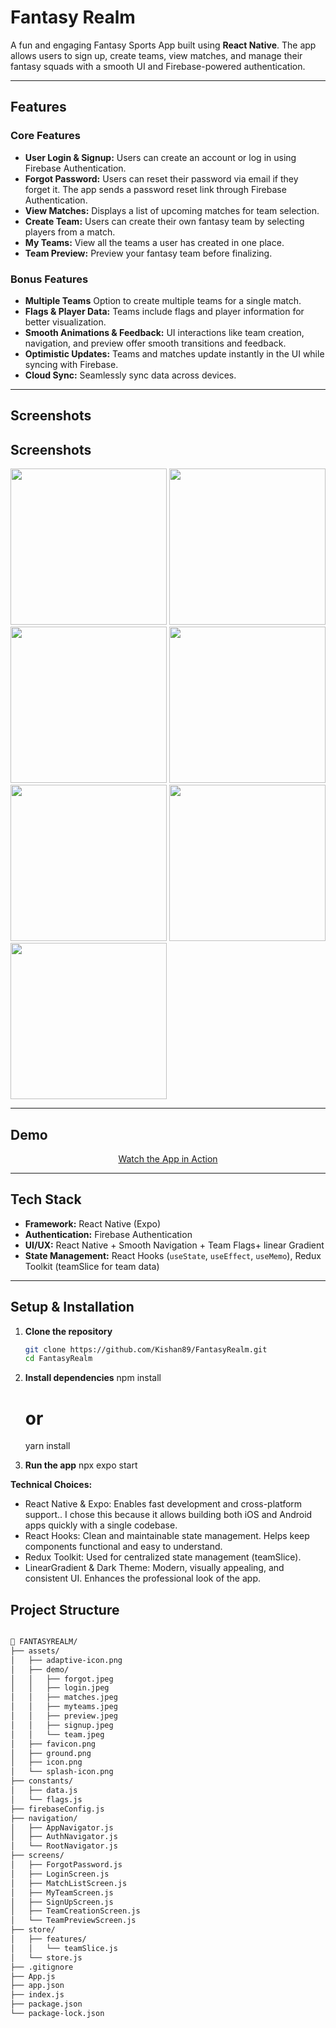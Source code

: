 # Fantasy Realm

A fun and engaging Fantasy Sports App built using **React Native**. The app allows users to sign up, create teams, view matches, and manage their fantasy squads with a smooth UI and Firebase-powered authentication.

---


## Features

### Core Features

- **User Login & Signup:** Users can create an account or log in using Firebase Authentication.  
- **Forgot Password:** Users can reset their password via email if they forget it. The app sends a password reset link through Firebase Authentication.
- **View Matches:** Displays a list of upcoming matches for team selection.
- **Create Team:** Users can create their own fantasy team by selecting players from a match.
- **My Teams:** View all the teams a user has created in one place.
- **Team Preview:** Preview your fantasy team before finalizing.

### Bonus Features

- **Multiple Teams** Option to create multiple teams for a single match.
- **Flags & Player Data:** Teams include flags and player information for better visualization.
- **Smooth Animations & Feedback:** UI interactions like team creation, navigation, and preview offer smooth transitions and feedback.
- **Optimistic Updates:** Teams and matches update instantly in the UI while syncing with Firebase.
- **Cloud Sync:** Seamlessly sync data across devices.

---

## Screenshots

## Screenshots

<img src="assets/demo/signup.jpeg" width="250"/> <img src="assets/demo/login.jpeg" width="250"/> <img src="assets/demo/forgot.jpeg" width="250"/> 
<img src="assets/demo/matches.jpeg" width="250"/> <img src="assets/demo/team.jpeg" width="250"/> <img src="assets/demo/myteams.jpeg" width="250"/>  
<img src="assets/demo/preview.jpeg" width="250"/>  


---

## Demo

<p align="center">
  <a href="https://drive.google.com/file/d/1hX5UG4PYz5itOE2xt4QR3yv5Z_tNZTV9/view?usp=sharing" target="_blank">Watch the App in Action</a>
</p>

---

## Tech Stack

- **Framework:** React Native (Expo)
- **Authentication:** Firebase Authentication
- **UI/UX:** React Native + Smooth Navigation + Team Flags+ linear Gradient
- **State Management:** React Hooks (`useState`, `useEffect`, `useMemo`), Redux Toolkit (teamSlice for team data)

---

## Setup & Installation

1. **Clone the repository**
   ```bash
   git clone https://github.com/Kishan89/FantasyRealm.git
   cd FantasyRealm

2. **Install dependencies**
   npm install
   # or
   yarn install

3. **Run the app**
   npx expo start

**Technical Choices:**
- React Native & Expo: Enables fast development and cross-platform support..
  I chose this because it allows building both iOS and Android apps quickly with a single codebase.
- React Hooks: Clean and maintainable state management.
  Helps keep components functional and easy to understand.
- Redux Toolkit: Used for centralized state management (teamSlice).
- LinearGradient & Dark Theme: Modern, visually appealing, and consistent UI.
  Enhances the professional look of the app.

## Project Structure

```markdown

📁 FANTASYREALM/
├── assets/
│   ├── adaptive-icon.png
│   ├── demo/
│   │   ├── forgot.jpeg
│   │   ├── login.jpeg
│   │   ├── matches.jpeg
│   │   ├── myteams.jpeg
│   │   ├── preview.jpeg
│   │   ├── signup.jpeg
│   │   └── team.jpeg
│   ├── favicon.png
│   ├── ground.png
│   ├── icon.png
│   └── splash-icon.png
├── constants/
│   ├── data.js
│   └── flags.js
├── firebaseConfig.js
├── navigation/
│   ├── AppNavigator.js
│   ├── AuthNavigator.js
│   └── RootNavigator.js
├── screens/
│   ├── ForgotPassword.js
│   ├── LoginScreen.js
│   ├── MatchListScreen.js
│   ├── MyTeamScreen.js
│   ├── SignUpScreen.js
│   ├── TeamCreationScreen.js
│   └── TeamPreviewScreen.js
├── store/
│   ├── features/
│   │   └── teamSlice.js
│   └── store.js
├── .gitignore
├── App.js
├── app.json
├── index.js
├── package.json
└── package-lock.json

```